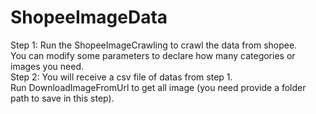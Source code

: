 # ShopeeImageData
Step 1: Run the ShopeeImageCrawling to  crawl the data from shopee. \
You can modify some parameters to declare how many categories or images you need. \
Step 2: You will receive a csv file of datas from step 1. \
Run DownloadImageFromUrl to get all image (you need provide a folder path to save in this step). 
